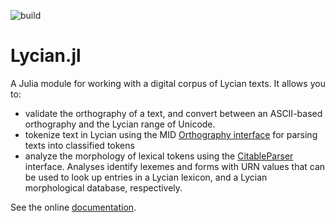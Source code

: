 ![build](https://github.com/neelsmith/Lycian.jl/actions/workflows/Documentation.yml/badge.svg)

# Lycian.jl

A Julia module for working with a digital corpus of Lycian texts.  It allows you to:

- validate the orthography of a text, and convert between an ASCII-based orthography and the Lycian range of Unicode.
- tokenize text in Lycian using the MID [Orthography interface](https://hcmid.github.io/Orthography.jl/stable/) for parsing texts into classified tokens
- analyze the morphology of lexical tokens using the [CitableParser](https://neelsmith.github.io/CitableParserBuilder.jl/stable/) interface.  Analyses identify lexemes and forms with URN values that can be used to look up entries in a Lycian lexicon, and a Lycian morphological database, respectively.

See the online [documentation](https://neelsmith.github.io/Lycian.jl/stable/).
